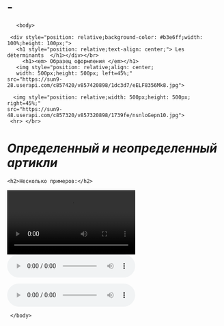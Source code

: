 # -<html>
  <head>
       <meta charset="UTF-8/">
	   <title><h1><strong>
	   Les déterminants</h1> </title>
  </head>

       <body>
   
	 <div style="position: relative;background-color: #b3e6ff;width: 100%;height: 100px;">                                                                    
	   <h1 style="position: relative;text-align: center;"> Les déterminants  </h1></div></br>
	     <h1><em> Образец оформления </em></h1>
	   <img style="position: relative;align: center;
	   width: 500px;height: 500px; left=45%;"
	src="https://sun9-28.userapi.com/c857420/v857420898/1dc3d7/eELF8356Mk8.jpg">
	   
	  <img style="position: relative;width: 500px;height: 500px; right=45%;"
	src="https://sun9-48.userapi.com/c857320/v857320898/1739fe/nsnloGepn10.jpg">
	 <hr> </br>
   
   <h1><em>   Определенный и неопределенный артикли</em> </h1>

    <h2>Несколько примеров:</h2>
   <video src="Video(determinant)f.mp4" controls></video></br>
   <audio src="indefini.mp3" controls></audio>
 
<audio src="defini.mp3" controls></audio>

	 </body>
	   
	   
	   

</html>
